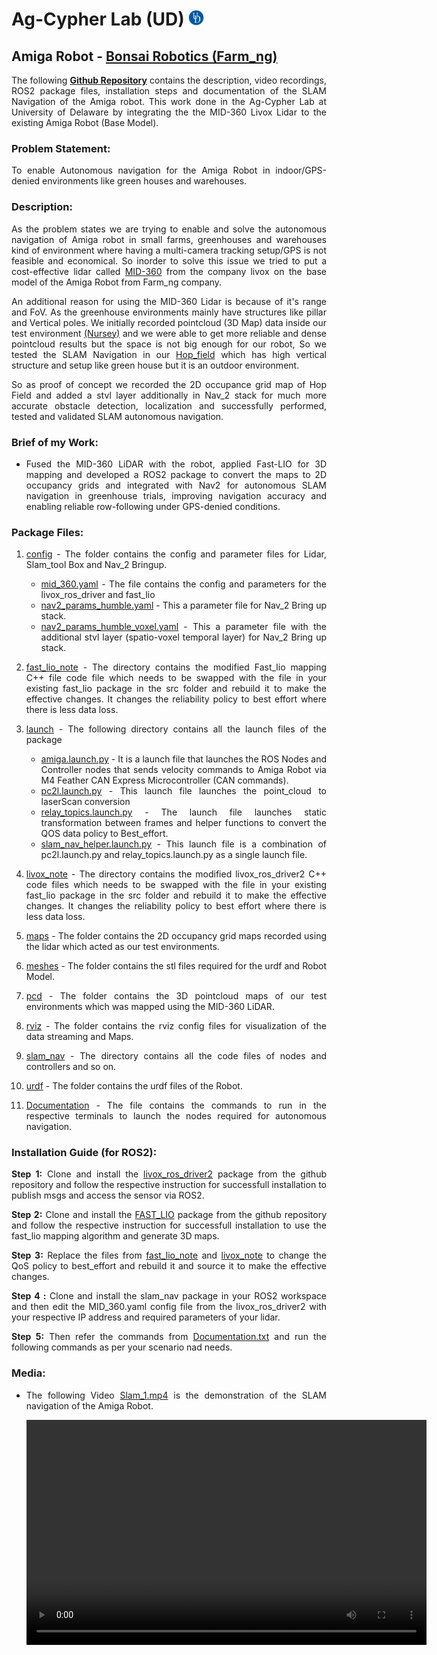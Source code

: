 <!-- #################################################################################################################################################################################### -->

<style>

 body {
    text-align: justify;
  }

 /* img, video, table {
  display: block;
  margin-left: auto;
  margin-right: auto;
}  */

</style>

<!-- #################################################################################################################################################################################### -->

# Ag-Cypher Lab (UD) <img src="Media/UD_logo.jpg" width="25" height="25">
## Amiga Robot - [Bonsai Robotics (Farm_ng)](https://farm-ng.com)

The following **[Github Repository](https://github.com/Anna02malai/Farm_ng_Amiga)** contains the description, video recordings, ROS2 package files, installation steps and documentation of the SLAM Navigation of the Amiga robot. This work done in the Ag-Cypher Lab at University of Delaware by integrating the the MID-360 Livox Lidar to the existing Amiga Robot (Base Model). 

### Problem Statement:

   To enable Autonomous navigation for the Amiga Robot in indoor/GPS-denied environments like green houses and warehouses.

### Description:

   As the problem states we are trying to enable and solve the autonomous navigation of Amiga robot in small farms, greenhouses and warehouses kind of environment where having a multi-camera tracking setup/GPS is not feasible and economical. So inorder to solve this issue we tried to put a cost-effective lidar called [MID-360](https://www.livoxtech.com/mid-360) from the company livox on the base model of the Amiga Robot from Farm_ng company. 

   An additional reason for using the MID-360 Lidar is because of it's range and FoV. As the greenhouse environments mainly have structures like pillar and Vertical poles. We initially recorded pointcloud (3D Map) data inside our test environment [(Nursey)](slam_nav/pcd/Nursery.pcd) and we were able to get more reliable and dense pointcloud results but the space is not big enough for our robot, So we tested the SLAM Navigation in our [Hop_field](slam_nav/pcd/Hop_field.pcd) which has high vertical structure and setup like green house but it is an outdoor environment. 

   So as proof of concept we recorded the 2D occupance grid map of Hop Field and added a stvl layer additionally in Nav_2 stack for much more accurate obstacle detection, localization and successfully performed, tested and validated SLAM autonomous navigation. 

### Brief of my Work:

   - Fused the MID-360 LiDAR with the robot, applied Fast-LIO for 3D mapping and developed a ROS2 package to convert the maps to 2D occupancy grids and integrated with Nav2 for autonomous SLAM navigation in greenhouse trials, improving navigation accuracy and enabling reliable row-following under GPS-denied conditions.

### Package Files:

1) [config](slam_nav/config) - The folder contains the config and parameter files for Lidar, Slam_tool Box and Nav_2 Bringup.
   - [mid_360.yaml]() - The file contains the config and parameters for the livox_ros_driver and fast_lio 
   - [nav2_params_humble.yaml](slam_nav/config/nav2_params_humble.yaml) - This a parameter file for Nav_2 Bring up stack. 
   - [nav2_params_humble_voxel.yaml](slam_nav/config/nav2_params_humble_voxel.yaml) - This a parameter file with the additional stvl layer (spatio-voxel temporal layer) for Nav_2 Bring up stack. 

2) [fast_lio_note](slam_nav/fast_lio_note/) - The directory contains the modified Fast_lio mapping C++ file code file which needs to be swapped with the file in your existing fast_lio package in the src folder and rebuild it to make the effective changes. It changes the reliability policy to best effort where there is less data loss.
   
3) [launch](slam_nav/launch/) - The following directory contains all the launch files of the package
   -  [amiga.launch.py](slam_nav/launch/amiga.launch.py) - It is a launch file that launches the ROS Nodes and Controller nodes that sends velocity commands to Amiga Robot via M4 Feather CAN Express Microcontroller (CAN commands).
   - [pc2l.launch.py](slam_nav/launch/pc2l.launch.py) - This launch file launches the point_cloud to laserScan conversion 
   - [relay_topics.launch.py](slam_nav/launch/relay_topics.launch.py) - The launch file launches static transformation between frames and helper functions to convert the QOS data policy to Best_effort.
   - [slam_nav_helper.launch.py](slam_nav/launch/slam_nav_helper.launch.py) - This launch file is a combination of pc2l.launch.py and relay_topics.launch.py as a single launch file.

4) [livox_note](slam_nav/livox_note/) - The directory contains the modified livox_ros_driver2 C++ code files which needs to be swapped with the file in your existing fast_lio package in the src folder and rebuild it to make the effective changes. It changes the reliability policy to best effort where there is less data loss. 

5) [maps](slam_nav/maps/) - The folder contains the 2D occupancy grid maps recorded using the lidar which acted as our test environments.

6) [meshes](slam_nav/meshes/) - The folder contains the stl files required for the urdf and Robot Model.

7) [pcd](slam_nav/pcd/) - The folder contains the 3D pointcloud maps of our test environments which was mapped using the MID-360 LiDAR. 

8) [rviz](slam_nav/rviz/) - The folder contains the rviz config files for visualization of the data streaming and Maps.

9) [slam_nav](slam_nav/slam_nav/) - The directory contains all the code files of nodes and controllers and so on. 

10) [urdf](slam_nav/urdf/) - The folder contains the urdf files of the Robot. 

11) [Documentation](slam_nav/Documentation) - The file contains the commands to run in the respective terminals to launch the nodes required for autonomous navigation.

### Installation Guide (for ROS2):

**Step 1:** Clone and install the [livox_ros_driver2](https://github.com/Livox-SDK/livox_ros_driver2) package from the github repository and follow the respective instruction for successfull installation to publish msgs and access the sensor via ROS2.

**Step 2:** Clone and install the [FAST_LIO](https://github.com/hku-mars/FAST_LIO/tree/ROS2) package from the github repository and follow the respective instruction for successfull installation to use the fast_lio mapping algorithm and generate 3D maps.

**Step 3:** Replace the files from [fast_lio_note](slam_nav/fast_lio_note/) and [livox_note](slam_nav/livox_note/) to change the QoS policy to best_effort and rebuild it and source it to make the effective changes.

**Step 4 :** Clone and install the slam_nav package in your ROS2 workspace and then edit the MID_360.yaml config file from the livox_ros_driver2 with your respective IP address and required parameters of your lidar.

**Step 5:**  Then refer the commands from [Documentation.txt](slam_nav/Documentation) and run the following commands as per your scenario nad needs.

### Media: 
   - The following Video [Slam_1.mp4](Media/Slam_1.mp4) is the demonstration of the SLAM navigation of the Amiga Robot. 

      <!-- {% raw %} -->
      <div align="center">
      <video width="640" height="360" controls >
         <source src="Media/Slam_1.mp4" type="video/mp4">
         Your browser does not support the video tag.
      </video>
      </div>
      <!-- {% endraw %} --> 

